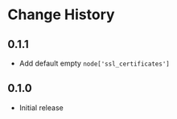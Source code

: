 Change History
==============

0.1.1
-----
 - Add default empty `node['ssl_certificates']`

0.1.0
-----
 - Initial release
